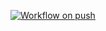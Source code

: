 [![Workflow on push](https://github.com/jonascotch/new-dir/actions/workflows/first.yml/badge.svg)](https://github.com/jonascotch/new-dir/actions/workflows/first.yml)
